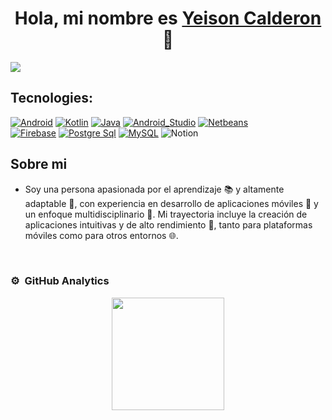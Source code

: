 <div align="center">
<h1 align="center">Hola, mi nombre es <a href="https://www.linkedin.com/in/yeisoncalderon/">Yeison Calderon</a> 👋</h1>

</div>
<img src="https://i.imgur.com/9ZMsDrN.png"> 

## Tecnologies:

[![Android](https://img.shields.io/badge/Android-27c66e?style=for-the-badge&logo=android&logoColor=white&labelColor=27c66e)]()
[![Kotlin](https://img.shields.io/badge/Kotlin-0095D5?style=for-the-badge&logo=kotlin&logoColor=white&labelColor=0095D5)]()
[![Java](https://img.shields.io/badge/Java-007396?style=for-the-badge&logo=openjdk&logoColor=white&labelColor=007396)]()
[![Android_Studio](https://img.shields.io/badge/Android_Studio-27c66e?style=for-the-badge&logo=android-studio&logoColor=white&labelColor=27c66e)]()
[![Netbeans](https://img.shields.io/badge/NetBeans-1B6AC6?style=for-the-badge&logo=apachenetbeanside&logoColor=white&labelColor=1B6AC6)]()
</br>
[![Firebase](https://img.shields.io/badge/Firebase-FFCA28?style=for-the-badge&logo=firebase&logoColor=white&labelColor=FFCA28)]()
[![Postgre Sql](https://img.shields.io/badge/PostgreSql-4479A1?style=for-the-badge&logo=postgresql&logoColor=white&labelColor=4479A1)]()
[![MySQL](https://img.shields.io/badge/MySQL-4479A1?style=for-the-badge&logo=mysql&logoColor=white&labelColor=4479A1)]()
![Notion](https://img.shields.io/badge/Notion-1d201e?style=for-the-badge&logo=notion&logoColor=white)

## Sobre mi

- Soy una persona apasionada por el aprendizaje 📚 y altamente adaptable 🔄, con experiencia en desarrollo de aplicaciones móviles 📱 y un enfoque multidisciplinario 🔧. Mi trayectoria incluye la creación de aplicaciones intuitivas y de alto rendimiento 🚀, tanto para plataformas móviles como para otros entornos 🌐. 

<br>

### ⚙️ &nbsp;GitHub Analytics

<p align="center">
<a href="https://github.com/Sonyei888">
  <img height="180em" src="https://github-readme-stats.vercel.app/api/top-langs/?username=Sonyei888&layout=compact&theme=algolia"/>
</a>
</p>



<!--
**Sonyei888/Sonyei888** is a ✨ _special_ ✨ repository because its `README.md` (this file) appears on your GitHub profile.

Here are some ideas to get you started:

- 🔭 I’m currently working on ...
- 🌱 I’m currently learning ...
- 👯 I’m looking to collaborate on ...
- 🤔 I’m looking for help with ...
- 💬 Ask me about ...
- 📫 How to reach me: ...
- 😄 Pronouns: ...
- ⚡ Fun fact: ...
-->
